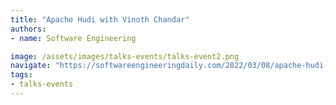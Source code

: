 ```yaml
---
title: "Apache Hudi with Vinoth Chandar" 
authors:
- name: Software Engineering 

image: /assets/images/talks-events/talks-event2.png
navigate: "https://softwareengineeringdaily.com/2022/03/08/apache-hudi-with-vinoth-chandar/"
tags:
- talks-events
---
```

